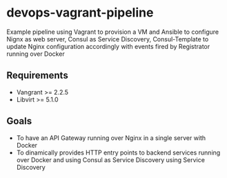 # devops-vagrant-pipeline
Example pipeline using Vagrant to provision a VM and Ansible to configure Nignx as web server, Consul as Service Discovery, Consul-Template to update Nginx configuration accordingly with events fired by Registrator running over Docker

## Requirements
- Vangrant >= 2.2.5
- Libvirt >= 5.1.0

## Goals
- To have an API Gateway running over Nginx in a single server with Docker
- To dinamically provides HTTP entry points to backend services running over Docker and using Consul as Service Discovery
using Service Discovery
